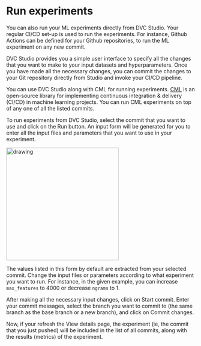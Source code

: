 # Run experiments

You can also run your ML experiments directly from DVC Studio. Your regular
CI/CD set-up is used to run the experiments. For instance, Github Actions can be
defined for your Github repositories, to run the ML experiment on any new
commit.

DVC Studio provides you a simple user interface to specify all the changes that
you want to make to your input datasets and hyperparameters. Once you have made
all the necessary changes, you can commit the changes to your Git repository
directly from Studio and invoke your CI/CD pipeline.

You can use DVC Studio along with CML for running experiments.
[CML](/doc/cml/index) is an open-source library for implementing continuous
integration & delivery (CI/CD) in machine learning projects. You can run CML
experiments on top of any one of all the listed commits.

To run experiments from DVC Studio, select the commit that you want to use and
click on the Run button. An input form will be generated for you to enter all
the input files and parameters that you want to use in your experiment.

<img src="/img/studio/cml.png" alt="drawing" width="300"/>

The values listed in this form by default are extracted from your selected
commit. Change the input files or parameters according to what experiment you
want to run. For instance, in the given example, you can increase `max_features`
to 4000 or decrease `ngrams` to 1.

After making all the necessary input changes, click on Start commit. Enter your
commit messages, select the branch you want to commit to (the same branch as the
base branch or a new branch), and click on Commit changes.

Now, if your refresh the View details page, the experiment (ie, the commit that
you just pushed) will be included in the list of all commits, along with the
results (metrics) of the experiment.
